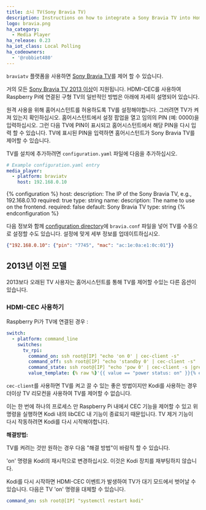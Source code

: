 ```yaml
---
title: 소니 TV(Sony Bravia TV)
description: Instructions on how to integrate a Sony Bravia TV into Home Assistant.
logo: bravia.png
ha_category:
  - Media Player
ha_release: 0.23
ha_iot_class: Local Polling
ha_codeowners:
  - '@robbiet480'
---
```


`braviatv` 플랫폼을 사용하면 [Sony Bravia TV](https://www.sony.com/)를 제어 할 수 있습니다.

거의 모든 [Sony Bravia TV 2013 이상](https://info.tvsideview.sony.net/en_ww/home_device.html#bravia)이 지원됩니다. HDMI-CEC를 사용하여 Raspberry Pi에 연결된 구형 TV의 일반적인 방법은 아래에 자세히 설명되어 있습니다.

원격 사용을 위해 홈어시스턴트를 허용하도록 TV를 설정해야합니다. 그러려면 TV가 켜져 있는지 확인하십시오. 홈어시스턴트에서 설정 팝업을 열고 임의의 PIN (예: 0000)을 입력하십시오. 그런 다음 TV에 PIN이 표시되고 홈어시스턴트에서 해당 PIN을 다시 입력 할 수 있습니다. TV에 표시된 PIN을 입력하면 홈어시스턴트가 Sony Bravia TV를 제어할 수 있습니다.

TV를 설치에 추가하려면 `configuration.yaml` 파일에 다음을 추가하십시오.

```yaml
# Example configuration.yaml entry
media_player:
  - platform: braviatv
    host: 192.168.0.10
```

{% configuration %}
host:
  description: The IP of the Sony Bravia TV, e.g., 192.168.0.10
  required: true
  type: string
name:
  description: The name to use on the frontend.
  required: false
  default: Sony Bravia TV
  type: string
{% endconfiguration %}

다음 정보와 함께 [configuration directory](/docs/configuration/)에 `bravia.conf` 파일을 넣어 TV를 수동으로 설정할 수도 있습니다. 설정에 맞게 세부 정보를 업데이트하십시오.

```json
{"192.168.0.10": {"pin": "7745", "mac": "ac:1e:0a:e1:0c:01"}}
```

## 2013년 이전 모델

2013보다 오래된 TV 사용자는 홈어시스턴트를 통해 TV를 제어할 수있는 다른 옵션이 있습니다.

### HDMI-CEC 사용하기

Raspberry Pi가 TV에 연결된 경우 :

```yaml
switch:
  - platform: command_line
    switches:
      tv_rpi:
        command_on: ssh root@[IP] "echo 'on 0' | cec-client -s"
        command_off: ssh root@[IP] "echo 'standby 0' | cec-client -s"
        command_state: ssh root@[IP] "echo 'pow 0' | cec-client -s |grep 'power status:'"
        value_template: {% raw %}'{{ value == "power status: on" }}{% endraw %}'
```

`cec-client`를 사용하면 TV를 켜고 끌 수 있는 좋은 방법이지만 Kodi를 사용하는 경우 더이상 TV 리모컨을 사용하여 TV를 제어할 수 없습니다.

이는 한 번에 하나의 프로세스 만 Raspberry Pi 내에서 CEC 기능을 제어할 수 있고 위 명령을 실행하면 Kodi 내의 libCEC 내 기능이 종료되기 때문입니다. TV 제거 기능이 다시 작동하려면 Kodi를 다시 시작해야합니다.

**해결방법:**

TV를 켜려는 것만 원하는 경우 다음 "해결 방법"이 바람직 할 수 있습니다.

'on' 명령을 Kodi의 재시작으로 변경하십시오. 이것은 Kodi 장치를 재부팅하지 않습니다.

Kodi를 다시 시작하면 HDMI-CEC 이벤트가 발생하여 TV가 대기 모드에서 벗어날 수 있습니다. 다음은 TV 'on' 명령을 대체할 수 있습니다.

```yaml
command_on: ssh root@[IP] "systemctl restart kodi"
```
